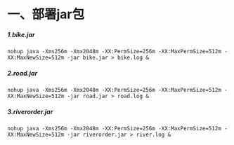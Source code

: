# 一、部署jar包

##### 1.bike.jar

```
nohup java -Xms256m -Xmx2048m -XX:PermSize=256m -XX:MaxPermSize=512m -XX:MaxNewSize=512m -jar bike.jar > bike.log &
```

##### 2.road.jar

```
nohup java -Xms256m -Xmx2048m -XX:PermSize=256m -XX:MaxPermSize=512m -XX:MaxNewSize=512m -jar road.jar > road.log &
```

##### 3.riverorder.jar

```
nohup java -Xms256m -Xmx2048m -XX:PermSize=256m -XX:MaxPermSize=512m -XX:MaxNewSize=512m -jar riverorder.jar > river.log &
```

